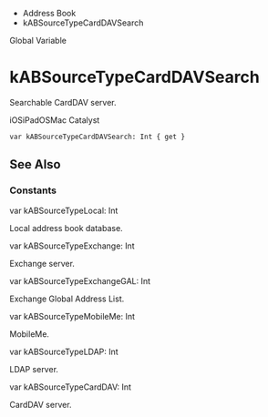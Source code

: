 

- Address Book
-  kABSourceTypeCardDAVSearch 

Global Variable

# kABSourceTypeCardDAVSearch

Searchable CardDAV server.

iOSiPadOSMac Catalyst

``` source
var kABSourceTypeCardDAVSearch: Int { get }
```

## See Also

### Constants

var kABSourceTypeLocal: Int

Local address book database.

var kABSourceTypeExchange: Int

Exchange server.

var kABSourceTypeExchangeGAL: Int

Exchange Global Address List.

var kABSourceTypeMobileMe: Int

MobileMe.

var kABSourceTypeLDAP: Int

LDAP server.

var kABSourceTypeCardDAV: Int

CardDAV server.


